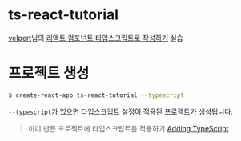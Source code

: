 # ts-react-tutorial

[velpert](https://velog.io/@velopert)님의 [리액트 컴포넌트 타입스크립트로 작성하기](https://velog.io/@velopert/create-typescript-react-component) 실습

# 프로젝트 생성

```bash
$ create-react-app ts-react-tutorial --typescript
```

`--typescript`가 있으면 타입스크립트 설정이 적용된 프로젝트가 생성됩니다.

> 이미 만든 프로젝트에 타입스크립트를 적용하기 [Adding TypeScript](https://create-react-app.dev/docs/adding-typescript/)
